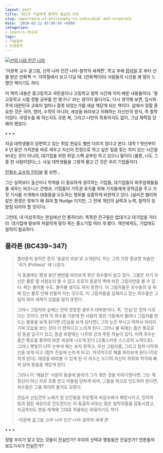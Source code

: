 ```yaml
---
layout: post
title: 개인과 기업에게 철학이 필요한 이유
slug: importance-of-philosophy-to-individual-and-corporate
date: '2010-02-22 05:08:49 +0900'
categories:
- learn-n-think
tags:
- 기업철학
- 인생철학
---
```


[![신의 나라 인간 나라](http://image.yes24.com/goods/3041342/L)](http://image.yes24.com/goods/3041342/L)

'이원복 교수 글그림, 신의 나라 인간 나라-철학의 세계편', 학교 후배 [장미일](http://blog.naver.com/exanglos) 로 부터 선물 받은 만화책 ㅋ. 지하철에서 보고 다닐 때, (만화책이라) 사람들의 시선을 꽤 많이 느꼈던 책이기도 하다.

이 책의 내용은 중고등학교 국민윤리나 고등학교 철학 시간에 이미 배운 내용들이다. '중고등학교 시절 정말 공부를 안 했구나' 라는 생각이 들다가도, 다시 생각해 보면, 입시위주의 대한민국 교육이 얼마나 잘못 되었는가를 새삼 깨닫게 되는 책이다. 삶에서 정말 중요한 것은 국어, 영어, 수학이 아니라, 세상을 바라보고 이해하는 자신만의 방식, 즉 철학이었다. 국영수를 왜 하는지도 모른 채, 그리고 나만의 목표의식도 없이, 그냥 채찍질 당해야 했었다.

<div class="spacer">• • •</div>

지금 대학생들이 당면하고 있는 취업 현실도 별반 다르지 않다고 본다. 대학 1 학년부터 4 년 동안 가치관을 바로 세우고 자신이 진정으로 하고 싶은 일을 찾는 의미 있는 시간을 보내는 것이 아니라, 대기업을 위한 취업 스펙 공부만 하고 있으니 말이다 (물론, 나도 그 중 한 사람이었다;;;). 사실 대학생들을 그렇게 몰고 간 것은 우리 기업들이다.

[안철수 교수의 인터뷰](http://news.nate.com/view/20100222n04871) 를 보면...

그는 실력보다 출신이나 학력을 더 중요하게 생각하는 기업들, 대기업들이 외주업체들을 줄 세우는 비즈니스 관행과, 기업들이 기득권 유지를 위해 기자들에게 장학금을 주고 거짓 기사를 쓰게해서 대중들을 오도하는 행위를 실랄하게 비판하고 있다. (실리콘 밸리와 같은 환경은 정부가 해 줘야 할 Nudge 이지만, 그 전에 개인의 실력과 노력, 철학이 뒷받침 되어야 할 것이다).

그런데, 내 이상주의는 현실에선 안 통하더라. 똑똑한 친구들은 법대가고 대기업을 가더라. 대기업에 밑보여 처절하게 말라 죽는 중소기업 여러 개 봤다. 개인에게도, 기업에도 철학이 필요하다.

<!--more-->

## 플라톤 (BC439~347)

> 플라톤의 철학은 흔히 '동굴의 비유'로 소개된다. 이는 그의 가장 중요한 저술인 '국가 (Politeia)' 에 나온다. 
> 
> 이 동굴에는 평생 동안 변만을 바라보게 묶인 죄수들이 살고 있다. 그들은 자기 자신은 물론 옆 사람조차 볼 수 없고 오로지 동굴의 벽에 비친 그림자만을 볼 수 있다. 뒤는 돌아볼 수도, 돌아볼 생각도 하지 못한다. 이 그림자들은 죄수들의 등 뒤에 있는 불로 인해 만들어 지는 것으로, 이 그림자들을 실체라고 믿는 죄수들은 그림자 외의 세계가 있음을 알지 못한다. 
>
> 그러나 그림자의 실체는 전혀 엉뚱한 경우가 대부분이다. 즉, '진실'은 전혀 다르다는 것이다. 만약 이 죄수들 가운데 한 사람이 묶인 기둥에서 풀려나 그림자를 만드는 불꽃을 보게 된다면 (진실을 보게 된다면), 그의 눈은 부시고 아파서 차리리 가짜 모습을 보는 것이 더 편하다고 느끼게 된다. 그러나 불 뒤에는 좁은 통로로 된 동굴 입구가 있고, 동굴 바깥에는 나무와 강과 푸른 하늘이 있다. 이제 죄수는 좁은 통로를 통하여 바깥 세상에 나오게 된다 (고통스러운 스스로의 노력으로). 그러나 햇빛이 너무 눈부셔 해는 보지 못하고, 우선 그림자를, 그리고 점차 나무와 산을 보게 되고 (점차 진실에 눈뜨게 되고), 마지막으로 해를 바라보게 된다 (각성하게 된다). 태양을 바라볼 수 있게 된 이 죄수는 드디어 자신이 허위와 착각에 빠져 살아 왔음을 깨닫게 된다. 
> 
> 그러나 이 '깨달은' 사람이 동굴에 돌아가 그가 겪은 것을 이야기한다면, 그는 제정신이 아닌 자로 조롱 받고 따돌림 당하게 되며, 그들을 밖으로 인도하려 한다면, 죄수들은 그를 죽이려 들지도 모른다.
> 
> 관습과 선입견의 노예가 된 인간들을 우둔함과 속임수에서 해방시키고, 진리의 빛과 참된 세상으로 인도한다는 이 동굴의 비유는 많은 철학자들을 감동시켰고, 지금까지도 현실 세계에 그대로 적용되는 비유이기도 하다.
>
> <footer>-이원복 글그림 <cite>신의 나라 인간 나라-철학의 세계 편</cite></footer>

<div class="spacer">• • •</div>

정말 우리가 알고 있는 것들이 진실인가? 우리의 선택과 행동들은 진실인가? 언론들의 보도기사가 진실인가?
